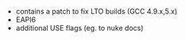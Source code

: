 - contains a patch to fix LTO builds (GCC 4.9.x,5.x)
- EAPI6
- additional USE flags (eg. to nuke docs)
